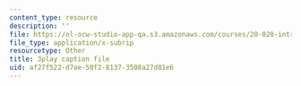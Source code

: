 ```yaml
---
content_type: resource
description: ''
file: https://ol-ocw-studio-app-qa.s3.amazonaws.com/courses/20-020-introduction-to-biological-engineering-design-spring-2009/af27f522d7ae50f281373508a27d81e6_o1bk4otKZw8.vtt
file_type: application/x-subrip
resourcetype: Other
title: 3play caption file
uid: af27f522-d7ae-50f2-8137-3508a27d81e6
---
```

